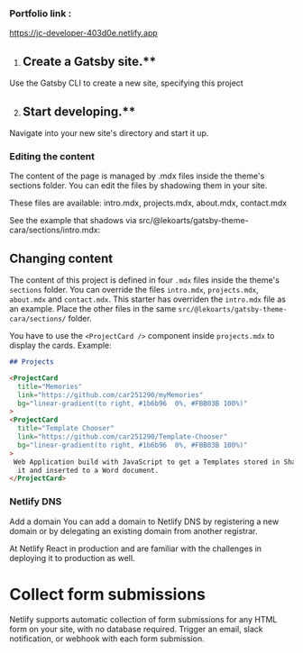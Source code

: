 
### Portfolio link : 
https://jc-developer-403d0e.netlify.app

1. ## Create a Gatsby site.**

Use the Gatsby CLI to create a new site, specifying this project

2. ## Start developing.**

Navigate into your new site's directory and start it up.

### Editing the content

The content of the page is managed by .mdx files inside the theme's sections folder. You can edit the files by shadowing them in your site.

These files are available: intro.mdx, projects.mdx, about.mdx, contact.mdx

See the example that shadows via src/@lekoarts/gatsby-theme-cara/sections/intro.mdx:

## Changing content

The content of this project is defined in four `.mdx` files inside the theme's `sections` folder. You can override the files `intro.mdx`, `projects.mdx`, `about.mdx` and `contact.mdx`. This starter has overriden the `intro.mdx` file as an example. Place the other files in the same `src/@lekoarts/gatsby-theme-cara/sections/` folder.

You have to use the `<ProjectCard />` component inside `projects.mdx` to display the cards. Example:

```md
## Projects

<ProjectCard
  title="Memories"
  link="https://github.com/car251290/myMemories"
  bg="linear-gradient(to right, #1b6b96  0%, #FBB03B 100%)"
>
<ProjectCard
  title="Template Chooser"
  link="https://github.com/car251290/Template-Chooser"
  bg="linear-gradient(to right, #1b6b96  0%, #FBB03B 100%)"
>
 Web Application build with JavaScript to get a Templates stored in Sharepoint and display
  it and inserted to a Word document.
</ProjectCard>
```
### Netlify DNS
Add a domain
You can add a domain to Netlify DNS by registering a new domain or by delegating an existing domain from another registrar.

At Netlify  React in production and are familiar with the challenges in deploying it to production as well. 

# Collect form submissions
Netlify supports automatic collection of form submissions for any HTML form on your site, with no database required. Trigger an email, slack notification, or webhook with each form submission.



